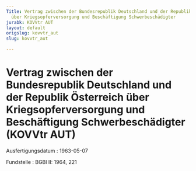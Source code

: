 ```yaml
---
Title: Vertrag zwischen der Bundesrepublik Deutschland und der Republik Österreich
  über Kriegsopferversorgung und Beschäftigung Schwerbeschädigter
jurabk: KOVVtr AUT
layout: default
origslug: kovvtr_aut
slug: kovvtr_aut

---
```


# Vertrag zwischen der Bundesrepublik Deutschland und der Republik Österreich über Kriegsopferversorgung und Beschäftigung Schwerbeschädigter (KOVVtr AUT)

Ausfertigungsdatum
:   1963-05-07

Fundstelle
:   BGBl II: 1964, 221

